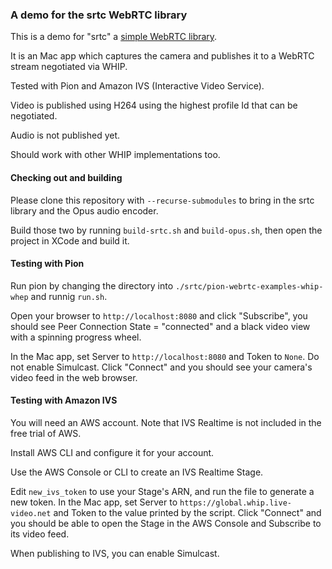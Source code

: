 ### A demo for the srtc WebRTC library

This is a demo for "srtc" a [simple WebRTC library](https://github.com/kmansoft/srtc).

It is an Mac app which captures the camera and publishes it to a WebRTC stream negotiated via WHIP.

Tested with Pion and Amazon IVS (Interactive Video Service).

Video is published using H264 using the highest profile Id that can be negotiated.

Audio is not published yet.

Should work with other WHIP implementations too.

#### Checking out and building

Please clone this repository with `--recurse-submodules` to bring in the srtc library and the Opus audio encoder.

Build those two by running `build-srtc.sh` and `build-opus.sh`, then open the project in XCode and build it.

#### Testing with Pion

Run pion by changing the directory into `./srtc/pion-webrtc-examples-whip-whep` and runnig `run.sh`.

Open your browser to `http://localhost:8080` and click "Subscribe", you should see Peer Connection State = "connected"
and a black video view with a spinning progress wheel.

In the Mac app, set Server to `http://localhost:8080` and Token to `None`. Do not enable Simulcast. Click "Connect"
and you should see your camera's video feed in the web browser.

#### Testing with Amazon IVS

You will need an AWS account. Note that IVS Realtime is not included in the free trial of AWS.

Install AWS CLI and configure it for your account.

Use the AWS Console or CLI to create an IVS Realtime Stage.

Edit `new_ivs_token` to use your Stage's ARN, and run the file to generate a new token. In the Mac app, set Server to
`https://global.whip.live-video.net` and Token to the value printed by the script. Click "Connect" and you should be
able to open the Stage in the AWS Console and Subscribe to its video feed.

When publishing to IVS, you can enable Simulcast.
